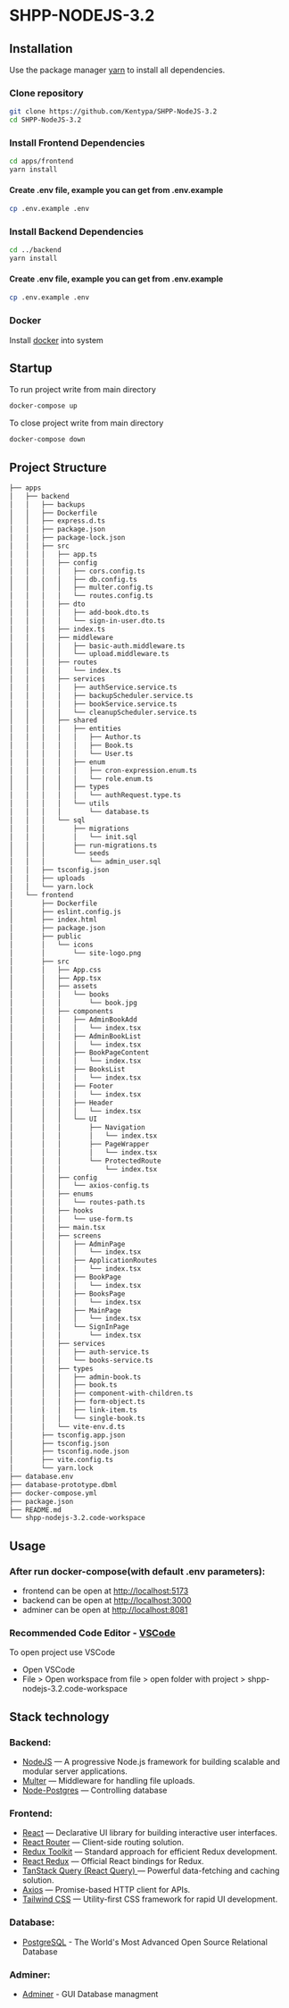 # SHPP-NODEJS-3.2

## Installation

Use the package manager [yarn](https://classic.yarnpkg.com/lang/en/docs/install/) to install all dependencies.

### Clone repository

```bash
git clone https://github.com/Kentypa/SHPP-NodeJS-3.2
cd SHPP-NodeJS-3.2
```

### Install Frontend Dependencies

```bash
cd apps/frontend
yarn install
```

#### Create .env file, example you can get from .env.example

```bash
cp .env.example .env
```

### Install Backend Dependencies

```bash
cd ../backend
yarn install
```

#### Create .env file, example you can get from .env.example

```bash
cp .env.example .env
```

### Docker

Install [docker](https://www.docker.com/products/docker-desktop/) into system

## Startup

To run project write from main directory

```bash
docker-compose up
```

To close project write from main directory

```bash
docker-compose down
```

## Project Structure

```bash
├── apps
│   ├── backend
│   │   ├── backups
│   │   ├── Dockerfile
│   │   ├── express.d.ts
│   │   ├── package.json
│   │   ├── package-lock.json
│   │   ├── src
│   │   │   ├── app.ts
│   │   │   ├── config
│   │   │   │   ├── cors.config.ts
│   │   │   │   ├── db.config.ts
│   │   │   │   ├── multer.config.ts
│   │   │   │   └── routes.config.ts
│   │   │   ├── dto
│   │   │   │   ├── add-book.dto.ts
│   │   │   │   └── sign-in-user.dto.ts
│   │   │   ├── index.ts
│   │   │   ├── middleware
│   │   │   │   ├── basic-auth.middleware.ts
│   │   │   │   └── upload.middleware.ts
│   │   │   ├── routes
│   │   │   │   └── index.ts
│   │   │   ├── services
│   │   │   │   ├── authService.service.ts
│   │   │   │   ├── backupScheduler.service.ts
│   │   │   │   ├── bookService.service.ts
│   │   │   │   └── cleanupScheduler.service.ts
│   │   │   ├── shared
│   │   │   │   ├── entities
│   │   │   │   │   ├── Author.ts
│   │   │   │   │   ├── Book.ts
│   │   │   │   │   └── User.ts
│   │   │   │   ├── enum
│   │   │   │   │   ├── cron-expression.enum.ts
│   │   │   │   │   └── role.enum.ts
│   │   │   │   ├── types
│   │   │   │   │   └── authRequest.type.ts
│   │   │   │   └── utils
│   │   │   │       └── database.ts
│   │   │   └── sql
│   │   │       ├── migrations
│   │   │       │   └── init.sql
│   │   │       ├── run-migrations.ts
│   │   │       └── seeds
│   │   │           └── admin_user.sql
│   │   ├── tsconfig.json
│   │   ├── uploads
│   │   └── yarn.lock
│   └── frontend
│       ├── Dockerfile
│       ├── eslint.config.js
│       ├── index.html
│       ├── package.json
│       ├── public
│       │   └── icons
│       │       └── site-logo.png
│       ├── src
│       │   ├── App.css
│       │   ├── App.tsx
│       │   ├── assets
│       │   │   └── books
│       │   │       └── book.jpg
│       │   ├── components
│       │   │   ├── AdminBookAdd
│       │   │   │   └── index.tsx
│       │   │   ├── AdminBookList
│       │   │   │   └── index.tsx
│       │   │   ├── BookPageContent
│       │   │   │   └── index.tsx
│       │   │   ├── BooksList
│       │   │   │   └── index.tsx
│       │   │   ├── Footer
│       │   │   │   └── index.tsx
│       │   │   ├── Header
│       │   │   │   └── index.tsx
│       │   │   └── UI
│       │   │       ├── Navigation
│       │   │       │   └── index.tsx
│       │   │       ├── PageWrapper
│       │   │       │   └── index.tsx
│       │   │       └── ProtectedRoute
│       │   │           └── index.tsx
│       │   ├── config
│       │   │   └── axios-config.ts
│       │   ├── enums
│       │   │   └── routes-path.ts
│       │   ├── hooks
│       │   │   └── use-form.ts
│       │   ├── main.tsx
│       │   ├── screens
│       │   │   ├── AdminPage
│       │   │   │   └── index.tsx
│       │   │   ├── ApplicationRoutes
│       │   │   │   └── index.tsx
│       │   │   ├── BookPage
│       │   │   │   └── index.tsx
│       │   │   ├── BooksPage
│       │   │   │   └── index.tsx
│       │   │   ├── MainPage
│       │   │   │   └── index.tsx
│       │   │   └── SignInPage
│       │   │       └── index.tsx
│       │   ├── services
│       │   │   ├── auth-service.ts
│       │   │   └── books-service.ts
│       │   ├── types
│       │   │   ├── admin-book.ts
│       │   │   ├── book.ts
│       │   │   ├── component-with-children.ts
│       │   │   ├── form-object.ts
│       │   │   ├── link-item.ts
│       │   │   └── single-book.ts
│       │   └── vite-env.d.ts
│       ├── tsconfig.app.json
│       ├── tsconfig.json
│       ├── tsconfig.node.json
│       ├── vite.config.ts
│       └── yarn.lock
├── database.env
├── database-prototype.dbml
├── docker-compose.yml
├── package.json
├── README.md
└── shpp-nodejs-3.2.code-workspace
```

## Usage

### After run docker-compose(with default .env parameters):

- frontend can be open at [http://localhost:5173](http://localhost:5173)
- backend can be open at [http://localhost:3000](http://localhost:3000)
- adminer can be open at [http://localhost:8081](http://localhost:8081)

### Recommended Code Editor - [VSCode](https://code.visualstudio.com/)

To open project use VSCode

- Open VSCode
- File > Open workspace from file > open folder with project > shpp-nodejs-3.2.code-workspace

## Stack technology

### Backend:

- [NodeJS](https://nodejs.org/en) — A progressive Node.js framework for building scalable and modular server applications.
- [Multer](https://www.npmjs.com/package/multer) — Middleware for handling file uploads.
- [Node-Postgres](https://www.npmjs.com/package/pg) — Controlling database

### Frontend:

- [React](https://react.dev/) — Declarative UI library for building interactive user interfaces.
- [React Router](https://reactrouter.com/) — Client-side routing solution.
- [Redux Toolkit](https://redux-toolkit.js.org/) — Standard approach for efficient Redux development.
- [React Redux](https://react-redux.js.org/) — Official React bindings for Redux.
- [TanStack Query (React Query) ](https://tanstack.com/query/latest) — Powerful data-fetching and caching solution.
- [Axios](https://axios-http.com) — Promise-based HTTP client for APIs.
- [Tailwind CSS](https://tailwindcss.com/) — Utility-first CSS framework for rapid UI development.

### Database:

- [PostgreSQL](https://www.postgresql.org/) - The World's Most Advanced Open Source Relational Database

### Adminer:

- [Adminer](https://www.adminer.org/en/) - GUI Database managment
